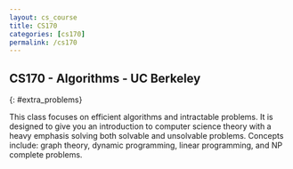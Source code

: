 ```yaml
---
layout: cs_course
title: CS170
categories: [cs170]
permalink: /cs170
---
```

## CS170 - Algorithms - UC Berkeley
{: #extra_problems}

This class focuses on efficient algorithms and intractable problems. It is designed to give you an introduction to computer science theory with a heavy emphasis solving both solvable and unsolvable problems. Concepts include: graph theory, dynamic programming, linear programming, and NP complete problems.
